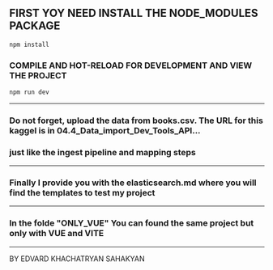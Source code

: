 ## FIRST YOY NEED INSTALL THE NODE_MODULES PACKAGE 

```sh
npm install
```

### COMPILE AND HOT-RELOAD FOR DEVELOPMENT AND VIEW THE PROJECT

```sh
npm run dev
```

<hr>

### Do not forget, upload the data from books.csv. The URL for this kaggel is in 04.4_Data_import_Dev_Tools_API... 
### just like the ingest pipeline and mapping steps

<hr>

### Finally I provide you with the elasticsearch.md where you will find the templates to test my project

<hr>

### In the folde "ONLY_VUE" You can found the same project but only with VUE and VITE 

<hr>

BY EDVARD KHACHATRYAN SAHAKYAN

